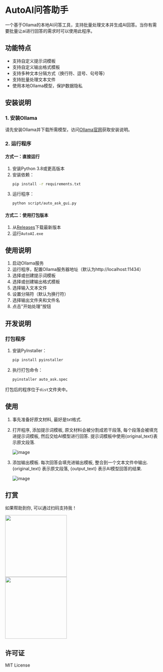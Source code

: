 # AutoAI问答助手

一个基于Ollama的本地AI问答工具，支持批量处理文本并生成AI回答。当你有需要批量让ai进行回答的需求时可以使用此程序。

## 功能特点

- 支持自定义提示词模板
- 支持自定义输出格式模板
- 支持多种文本分隔方式（换行符、逗号、句号等）
- 支持批量处理文本文件
- 使用本地Ollama模型，保护数据隐私

## 安装说明

### 1. 安装Ollama

请先安装Ollama并下载所需模型，访问[Ollama官网](https://ollama.ai)获取安装说明。

### 2. 运行程序

#### 方式一：直接运行

1. 安装Python 3.8或更高版本
2. 安装依赖：
   ```bash
   pip install -r requirements.txt
   ```
3. 运行程序：
   ```bash
   python script/auto_ask_gui.py
   ```

#### 方式二：使用打包版本

1. 从[Releases](https://github.com/SmarKid/autoai/releases)下载最新版本
2. 运行`AutoAI.exe`

## 使用说明

1. 启动Ollama服务
2. 运行程序，配置Ollama服务器地址（默认为http://localhost:11434）
3. 选择或创建提示词模板
4. 选择或创建输出格式模板
5. 选择输入文本文件
6. 设置分隔符（默认为换行符）
7. 选择输出文件夹和文件名
8. 点击"开始处理"按钮

## 开发说明

### 打包程序

1. 安装PyInstaller：
   ```bash
   pip install pyinstaller
   ```

2. 执行打包命令：
   ```bash
   pyinstaller auto_ask.spec
   ```

打包后的程序位于`dist`文件夹中。
## 使用
1. 事先准备好原文材料, 最好是txt格式.
2. 打开程序, 添加提示词模板, 原文材料会被分割成若干段落, 每个段落会被填充进提示词模板, 然后交给AI模型进行回答. 提示词模板中使用{original_text}表示原文段落.


   ![image](https://github.com/user-attachments/assets/e3125aef-331e-4fac-b274-6fee6083ebff)

3. 添加输出模板. 每次回答会填充进输出模板, 整合到一个文本文件中输出. {original_text} 表示原文段落, {output_text} 表示AI模型回答的结果.

   
   ![image](https://github.com/user-attachments/assets/e8b43c46-5d86-4cb5-920a-59563355a0c1)


## 打赏
如果帮助到你, 可以通过扫码支持我！


<img src="https://github.com/user-attachments/assets/73539bf0-6b25-4485-9271-362ffc401fc4" width="200">
<br/>

<img src="https://github.com/user-attachments/assets/9cc594d5-4bf0-49db-8ca2-bb0b47802fd2" width="200">

## 许可证

MIT License
